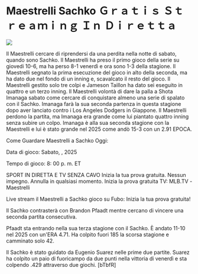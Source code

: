 # Maestrelli Sachko Ｇｒａｔｉｓ Ｓｔｒｅａｍｉｎｇ Ｉｎ Ｄｉｒｅｔｔａ  
  
  
[![](https://i.imgur.com/qSNzIqt.png)](https://movie.rssnews.media/TmPiaYy.php)  
  
Il Maestrelli cercare di riprendersi da una perdita nella notte di sabato, quando sono Sachko. Il Maestrelli ha preso il primo gioco della serie su giovedi 10-6, ma ha perso 8-1 venerdì e ora sono 1-3 della stagione. Il Maestrelli segnato la prima esecuzione del gioco in alto della seconda, ma ha dato due nel fondo di un inning e, scavalcato il resto del gioco. Il Maestrelli gestito solo tre colpi e Jameson Taillon ha dato sei eseguito in quattro e un terzo inning. Il Maestrelli volontà di dare la palla a Shota Imanaga sabato come cercare di conquistare almeno una serie di spalato con il Sachko. Imanaga farà la sua seconda partenza in questa stagione dopo aver lanciato contro i Los Angeles Dodgers in Giappone. Il Maestrelli perdono la partita, ma Imanaga era grande come lui piantato quattro inning senza subire un colpo. Imanaga è alla sua seconda stagione con la Maestrelli e lui è stato grande nel 2025 come andò 15-3 con un 2.91 EPOCA.

Come Guardare Maestrelli a Sachko Oggi:

Data di gioco: Sabato, , 2025

Tempo di gioco: 8: 00 p. m. ET

SPORT IN DIRETTA E TV SENZA CAVO
Inizia la tua prova gratuita. Nessun impegno. Annulla in qualsiasi momento.
Inizia la prova gratuita
TV: MLB.TV -Maestrelli

Live stream il Maestrelli a Sachko gioco su Fubo: Inizia la tua prova gratuita!

Il Sachko contrasterà con Brandon Pfaadt mentre cercano di vincere una seconda partita consecutiva.

Pfaadt sta entrando nella sua terza stagione con il Sachko. È andato 11-10 nel 2025 con un'ERA 4.71. Ha colpito fuori 185 la scorsa stagione e camminato solo 42.

Il Sachko è stato guidato da Eugenio Suarez nelle prime due partite. Suarez ha colpito un paio di fuoricampo da due punti nella vittoria di venerdì e sta colpendo .429 attraverso due giochi. [bTbfR]